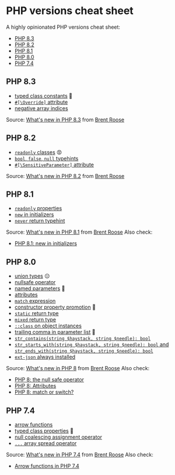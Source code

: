 # PHP versions cheat sheet

A highly opinionated PHP versions cheat sheet:

* [PHP 8.3](#php-83)
* [PHP 8.2](#php-82)
* [PHP 8.1](#php-81)
* [PHP 8.0](#php-80)
* [PHP 7.4](#php-74)

## PHP 8.3

* [typed class constants](https://wiki.php.net/rfc/typed_class_constants) 💙
* [`#[\Override]` attribute](https://wiki.php.net/rfc/marking_overriden_methods)
* [negative array indices](https://wiki.php.net/rfc/negative_array_index)

Source: [What's new in PHP 8.3](https://stitcher.io/blog/new-in-php-83) from [Brent Roose](https://github.com/brendt)

## PHP 8.2

* [`readonly` classes](https://wiki.php.net/rfc/readonly_classes) 😡
* [`bool`, `false`, `null` typehints](https://wiki.php.net/rfc/null-false-standalone-types)
* [`#[\SensitiveParameter]` attribute](https://wiki.php.net/rfc/redact_parameters_in_back_traces)

Source: [What's new in PHP 8.2](https://stitcher.io/blog/new-in-php-82) from [Brent Roose](https://github.com/brendt)

## PHP 8.1

* [`readonly` properties](https://wiki.php.net/rfc/readonly_properties_v2)
* [`new` in initializers](https://wiki.php.net/rfc/new_in_initializers)
* [`never` return typehint](https://wiki.php.net/rfc/noreturn_type)

Source: [What's new in PHP 8.1](https://stitcher.io/blog/new-in-php-81) from [Brent Roose](https://github.com/brendt)
Also check:
* [PHP 8.1: new in initializers](https://stitcher.io/blog/php-81-new-in-initializers)

## PHP 8.0

* [union types](https://wiki.php.net/rfc/union_types_v2) 😐
* [nullsafe operator](https://wiki.php.net/rfc/nullsafe_operator)
* [named parameters](https://wiki.php.net/rfc/named_params) 💙
* [attributes](https://wiki.php.net/rfc/attributes_v2)
* [`match` expression](https://wiki.php.net/rfc/match_expression_v2)
* [constructor property promotion](https://wiki.php.net/rfc/constructor_promotion) 💙
* [`static` return type](https://wiki.php.net/rfc/static_return_type)
* [`mixed` return type](https://wiki.php.net/rfc/mixed_type_v2)
* [`::class` on object instances](https://wiki.php.net/rfc/class_name_literal_on_object)
* [trailing comma in parameter list](https://wiki.php.net/rfc/trailing_comma_in_parameter_list) 💙
* [`str_contains(string $haystack, string $needle): bool`](https://wiki.php.net/rfc/str_contains)
* [`str_starts_with(string $haystack, string $needle): bool` and `str_ends_with(string $haystack, string $needle): bool`](https://wiki.php.net/rfc/add_str_starts_with_and_ends_with_functions)
* [`ext-json` always installed](https://wiki.php.net/rfc/always_enable_json)

Source: [What's new in PHP 8](https://stitcher.io/blog/new-in-php-8) from [Brent Roose](https://github.com/brendt)
Also check:
* [PHP 8: the null safe operator](https://stitcher.io/blog/php-8-nullsafe-operator)
* [PHP 8: Attributes](https://stitcher.io/blog/attributes-in-php-8)
* [PHP 8: match or switch?](https://stitcher.io/blog/php-8-match-or-switch)

## PHP 7.4

* [arrow functions](https://wiki.php.net/rfc/arrow_functions_v2)
* [typed class properties](https://wiki.php.net/rfc/typed_properties_v2) 💙
* [null coalescing assignment operator](https://wiki.php.net/rfc/null_coalesce_equal_operator)
* [`...` array spread operator](https://wiki.php.net/rfc/spread_operator_for_array)

Source: [What's new in PHP 7.4](https://stitcher.io/blog/new-in-php-74) from [Brent Roose](https://github.com/brendt)
Also check:
* [Arrow functions in PHP 7.4](https://stitcher.io/blog/short-closures-in-php)
